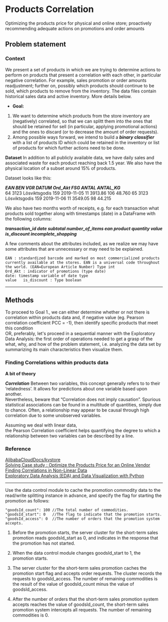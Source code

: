 # Products Correlation
Optimizing the products price for physical and online store; proactively recommending adequate actions on promotions and order amounts


## Problem statement


### Context
We present a set of products in which we are trying to determine actions to perform on products that present a correlation with each other, in particular negative correlation. For example, sales promotion or order amounts readjustment; further on, possibly which products should continue to be sold, which products to remove from the inventory.
The data files contain historical sales data and active inventory. More details below.


* **Goal:**
1. We want to determine which products from the store inventory are (negatively) correlated, so that we can splitt them into the ones that should be retained for sell (in particular, applying promotional actions) and the ones to discard (or to decrease the amount of order requests).
2. Among possible ways forward, we intend to build a ***binary classifier*** with a list of products ID which could be retained in the inventory or list of products for which further actions need to be done.

**Dataset**
In addition to all publicly available data, we have daily sales and associated waste for each product reaching back 1.5 year. We also have the physical location of a subset around 15% of products.

Dataset looks like this:

***EAN 	BEN	  VGR	          DATUM	  Ord_Akt	FSG	  ANTAL	  ANTAL_KG***<br>
  64	  3123	Lösviktsgodis	159	2019-11-05	11	  3913.86	106	48.760
  65	  3123	Lösviktsgodis	159	2019-11-06	11	  3549.05	98	44.215

We also have two months worth of receipts, e.g. for each transaction what products sold together along with timestamps (date) in a DataFrame with the following columns:<br>

***transaction_id	date	subtotal	number_of_items	ean	product	quantity	value	is_discount	incomplete_shopping***


A few comments about the attributes included, as we realize we may have some attributes that are unnecessary or may need to be explained.

    EAN : standardized barcode and marked on most commercialized products currently available at the stores. EAN is a universal code throughout the world. (EAN=European Article Number) Type int
    Ord_Akt : indicator of promotions (type date)
    date: timestamp variable of date type
    value	is_discount : Type boolean

<hr>


## Methods

To proceed to Goal 1., we can either determine whether or not there is correlation within products data and, if negative value (eg. Pearson correlation coefficient PCC = -1), then identify specific products that meet this condition<br>
OR, preferably, let's proceed in a sequential manner with the Exploratory Data Analysis: the first order of operations needed to get a grasp of the what, why, and how of the problem statement, i.e. analyzing the data set by summarizing its main characteristics then visualize them. 

### Finding Correlations within products data

**A bit of theory**

***Correlation***
Between two variables, this concept generally refers to to their ‘relatedness’. It allows for predictions about one variable based upon another.<br>
Nevertheless, beware that “Correlation does not imply causation”. Spurious statistical associations can be found in a multitude of quantities, simply due to chance. Often, a relationship may appear to be causal through high correlation due to some unobserved variables.

Assuming we deal with linear data,<br>
the Pearson Correlation coefficient helps quantifying the degree to which a relationship between two variables can be described by a line. 








### Reference
[AlibabaCloudDocs/kvstore](https://github.com/AlibabaCloudDocs/kvstore/blob/master/intl.en-US/Best%20Practices/Build%20an%20e-commerce%20short-term%20sales%20promotion%20system%20by%20using%20ApsaraDB%20for%20Redis.md)<br>
[Solving Case study : Optimize the Products Price for an Online Vendor](https://www.analyticsvidhya.com/blog/2016/07/solving-case-study-optimize-products-price-online-vendor-level-hard/)<br>
[Finding Correlations in Non-Linear Data](https://www.freecodecamp.org/news/how-machines-make-predictions-finding-correlations-in-complex-data-dfd9f0d87889/)<br>
[Exploratory Data Analysis (EDA) and Data Visualization with Python](https://kite.com/blog/python/data-analysis-visualization-python/)<br>




<hr>



Use the data control module to cache the promotion commodity data to the read/write splitting instance in advance, and specify the flag for starting the promotion as follows:

``` {#codeblock_g99_9xh_n6s}
"goodsId_count": 100 //The total number of commodities.
"goodsId_start": 0   //The flag to indicate that the promotion starts.
"goodsId_access": 0  //The number of orders that the promotion system accepts.
```

1.  Before the promotion starts, the server cluster for the short-term sales promotion reads goodsId\_start as 0, and indicates in the response that the promotion has not started.

2.  When the data control module changes goodsId\_start to 1, the promotion starts.

3.  The server cluster for the short-term sales promotion caches the promotion start flag and accepts order requests. The cluster records the requests to goodsId\_access. The number of remaining commodities is the result of the value of goodsId\_count minus the value of goodsId\_access.

4.  After the number of orders that the short-term sales promotion system accepts reaches the value of goodsId\_count, the short-term sales promotion system intercepts all requests. The number of remaining commodities is 0.

